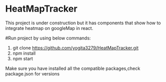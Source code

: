 # HeatMapTracker
This project is under construction but it has components that show how  to integrate heatmap on googleMap in react. 

  #Run project by using below commands:
1) git clone https://github.com/yogita3279/HeatMapTracker.git
2) npm install
3) npm start

Make sure you have installed all the compatible packages,check package.json for versions
